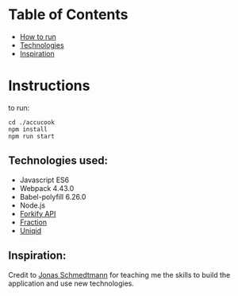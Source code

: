 # Table of Contents 
* [How to run](#Instructions)
* [Technologies](#Technologies-used)
* [Inspiration](#Inspiration)
# Instructions 
to run: 
```
cd ./accucook
npm install
npm run start 
```
## Technologies used:
* Javascript ES6
* Webpack 4.43.0
* Babel-polyfill 6.26.0
* Node.js
* [Forkify API](https://forkify-api.herokuapp.com/)
* [Fraction](https://github.com/ekg/fraction.js/)
* [Uniqid](https://github.com/adamhalasz/uniqid)

## Inspiration:
Credit to [Jonas Schmedtmann](https://codingheroes.io/) for teaching me the skills to build the application and use new technologies. 
